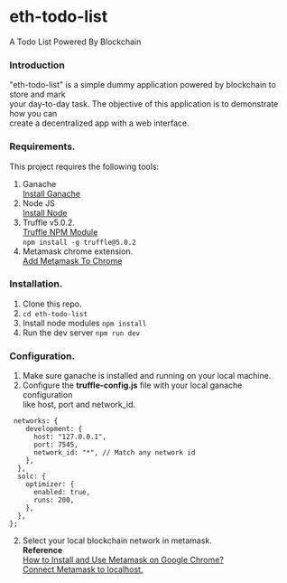 # eth-todo-list
A Todo List Powered By Blockchain

### Introduction
"eth-todo-list" is a simple dummy application powered by blockchain to store and mark\
your day-to-day task. The objective of this application is to demonstrate how you can\
create a decentralized app with a web interface.


### Requirements.
This project requires the following tools:
1. Ganache\
[Install Ganache](https://trufflesuite.com/ganache/)
2. Node JS\
[Install Node](https://nodejs.org/en/)
3. Truffle v5.0.2.\
[Truffle NPM Module](https://www.npmjs.com/package/truffle)\
`npm install -g truffle@5.0.2`
4. Metamask chrome extension.\
[Add Metamask To Chrome](https://chrome.google.com/webstore/detail/metamask/nkbihfbeogaeaoehlefnkodbefgpgknn?hl=en)

### Installation.
1. Clone this repo.
2. `cd eth-todo-list`
3. Install node modules `npm install`
4. Run the dev server `npm run dev`

### Configuration.
1. Make sure ganache is installed and running on your local machine.
2. Configure the **truffle-config.js** file with your local ganache configuration\
like host, port and network_id.
```module.exports = {
 networks: {
    development: {
      host: "127.0.0.1",
      port: 7545,
      network_id: "*", // Match any network id
    },
  },
  solc: {
    optimizer: {
      enabled: true,
      runs: 200,
    },
  },
};
```
2. Select your local blockchain network in metamask.\
**Reference**\
[How to Install and Use Metamask on Google Chrome?](https://www.geeksforgeeks.org/how-to-install-and-use-metamask-on-google-chrome/)\
[Connect Metamask to localhost.](https://asifwaquar.com/connect-metamask-to-localhost/)



